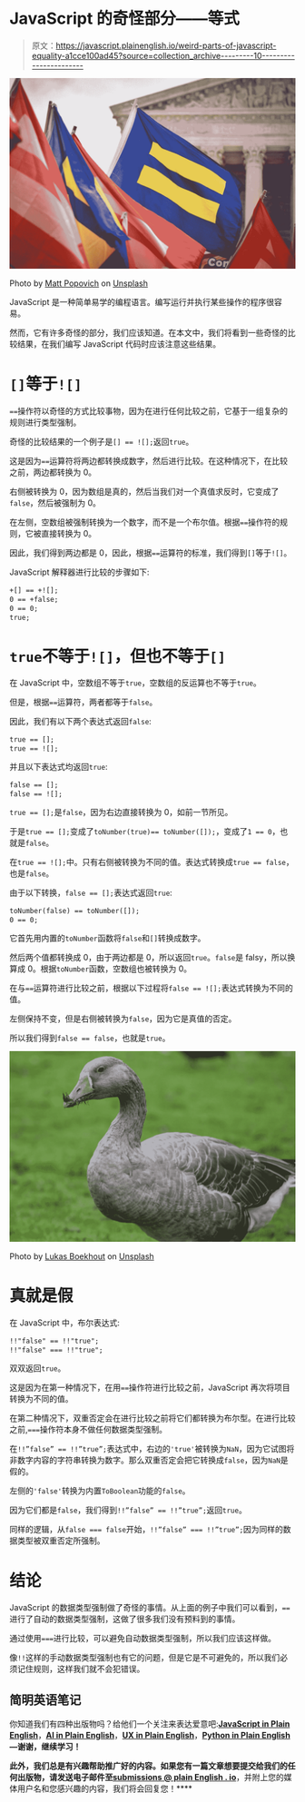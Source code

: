 # JavaScript 的奇怪部分——等式

> 原文：<https://javascript.plainenglish.io/weird-parts-of-javascript-equality-a1cce100ad45?source=collection_archive---------10----------------------->

![](img/15263c8c8ae7ff5ed0762fa919cc5260.png)

Photo by [Matt Popovich](https://unsplash.com/@mattpopovich?utm_source=medium&utm_medium=referral) on [Unsplash](https://unsplash.com?utm_source=medium&utm_medium=referral)

JavaScript 是一种简单易学的编程语言。编写运行并执行某些操作的程序很容易。

然而，它有许多奇怪的部分，我们应该知道。在本文中，我们将看到一些奇怪的比较结果，在我们编写 JavaScript 代码时应该注意这些结果。

# `[]`等于`![]`

`==`操作符以奇怪的方式比较事物，因为在进行任何比较之前，它基于一组复杂的规则进行类型强制。

奇怪的比较结果的一个例子是`[] == ![];`返回`true`。

这是因为`==`运算符将两边都转换成数字，然后进行比较。在这种情况下，在比较之前，两边都转换为 0。

右侧被转换为 0，因为数组是真的，然后当我们对一个真值求反时，它变成了`false`，然后被强制为 0。

在左侧，空数组被强制转换为一个数字，而不是一个布尔值。根据`==`操作符的规则，它被直接转换为 0。

因此，我们得到两边都是 0，因此，根据`==`运算符的标准，我们得到`[]`等于`![]`。

JavaScript 解释器进行比较的步骤如下:

```
+[] == +![];
0 == +false;
0 == 0;
true;
```

# `true`不等于`![]`，但也不等于`[]`

在 JavaScript 中，空数组不等于`true`，空数组的反运算也不等于`true`。

但是，根据`==`运算符，两者都等于`false`。

因此，我们有以下两个表达式返回`false`:

```
true == []; 
true == ![];
```

并且以下表达式均返回`true`:

```
false == []; 
false == ![];
```

`true == [];`是`false`，因为右边直接转换为 0，如前一节所见。

于是`true == [];`变成了`toNumber(true)== toNumber([]);`，变成了`1 == 0`，也就是`false`。

在`true == ![];`中。只有右侧被转换为不同的值。表达式转换成`true == false`，也是`false`。

由于以下转换，`false == [];`表达式返回`true`:

```
toNumber(false) == toNumber([]);
0 == 0;
```

它首先用内置的`toNumber`函数将`false`和`[]`转换成数字。

然后两个值都转换成 0，由于两边都是 0，所以返回`true`。`false`是 falsy，所以换算成 0。根据`toNumber`函数，空数组也被转换为 0。

在与`==`运算符进行比较之前，根据以下过程将`false == ![];`表达式转换为不同的值。

左侧保持不变，但是右侧被转换为`false`，因为它是真值的否定。

所以我们得到`false == false`，也就是`true`。

![](img/27b262f0a1bba3eeff331186f62a6761.png)

Photo by [Lukas Boekhout](https://unsplash.com/@lakus?utm_source=medium&utm_medium=referral) on [Unsplash](https://unsplash.com?utm_source=medium&utm_medium=referral)

# 真就是假

在 JavaScript 中，布尔表达式:

```
!!"false" == !!"true";
!!"false" === !!"true";
```

双双返回`true`。

这是因为在第一种情况下，在用`==`操作符进行比较之前，JavaScript 再次将项目转换为不同的值。

在第二种情况下，双重否定会在进行比较之前将它们都转换为布尔型。在进行比较之前,`===`操作符本身不做任何数据类型强制。

在`!!”false” == !!”true”;`表达式中，右边的`'true'`被转换为`NaN`，因为它试图将非数字内容的字符串转换为数字。那么双重否定会把它转换成`false`，因为`NaN`是假的。

左侧的`'false'`转换为内置`ToBoolean`功能的`false`。

因为它们都是`false`，我们得到`!!”false” == !!”true”;`返回`true`。

同样的逻辑，从`false === false`开始，`!!”false” === !!”true”;`因为同样的数据类型被双重否定所强制。

# 结论

JavaScript 的数据类型强制做了奇怪的事情。从上面的例子中我们可以看到，`==`进行了自动的数据类型强制，这做了很多我们没有预料到的事情。

通过使用`===`进行比较，可以避免自动数据类型强制，所以我们应该这样做。

像`!!`这样的手动数据类型强制也有它的问题，但是它是不可避免的，所以我们必须记住规则，这样我们就不会犯错误。

## **简明英语笔记**

你知道我们有四种出版物吗？给他们一个关注来表达爱意吧:[**JavaScript in Plain English**](https://medium.com/javascript-in-plain-english)，[**AI in Plain English**](https://medium.com/ai-in-plain-english)，[**UX in Plain English**](https://medium.com/ux-in-plain-english)，[**Python in Plain English**](https://medium.com/python-in-plain-english)**—谢谢，继续学习！**

**此外，我们总是有兴趣帮助推广好的内容。如果您有一篇文章想要提交给我们的任何出版物，请发送电子邮件至[**submissions @ plain English . io**](mailto:submissions@plainenglish.io)**，并附上您的媒体用户名和您感兴趣的内容，我们将会回复您！****